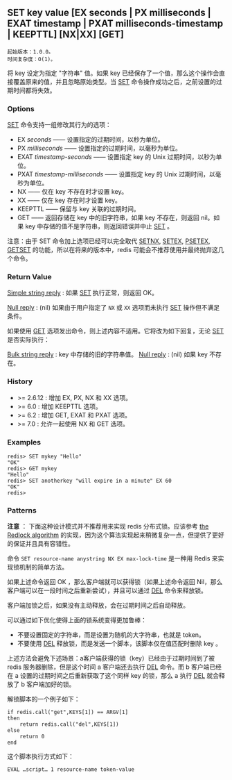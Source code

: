 ## SET key value [EX seconds | PX milliseconds | EXAT timestamp | PXAT milliseconds-timestamp | KEEPTTL] [NX|XX] [GET]

    起始版本：1.0.0。
    时间复杂度：O(1)。

将 key 设定为指定 "字符串" 值。如果 key 已经保存了一个值，那么这个操作会直接覆盖原来的值，并且忽略原始类型。当 [SET](SET.md) 命令操作成功之后，之前设置的过期时间都将失效。

### Options

 [SET](SET.md) 命令支持一组修改其行为的选项：
 - EX *seconds* —— 设置指定的过期时间，以秒为单位。
 - PX *milliseconds* —— 设置指定的过期时间，以毫秒为单位。
 - EXAT *timestamp-seconds* —— 设置指定 key 的 Unix 过期时间，以秒为单位。
 - PXAT *timestamp-milliseconds* —— 设置指定 key 的 Unix 过期时间，以毫秒为单位。
 - NX —— 仅在 key 不存在时才设置 key。
 - XX —— 仅在 key 存在时才设置 key。
 - KEEPTTL —— 保留与 key 关联的过期时间。
 - GET —— 返回存储在 key 中的旧字符串，如果 key 不存在，则返回 nil。如果 key 中存储的值不是字符串，则返回错误并中止 [SET](SET.md) 。

注意：由于 SET 命令加上选项已经可以完全取代 [SETNX](SETNX.md), [SETEX](SETEX.md), [PSETEX](PSETEX.md), [GETSET](GETSET.md) 的功能，所以在将来的版本中，redis 可能会不推荐使用并最终抛弃这几个命令。

### Return Value

[Simple string reply](../topics/protocol.md#resp-simple-strings) : 如果 [SET](SET.md) 执行正常，则返回 OK。

[Null reply](../topics/protocol.md#null-bulk-string) : (nil) 如果由于用户指定了 `NX` 或 `XX` 选项而未执行 [SET](SET.md) 操作但不满足条件。

如果使用 [GET](GET.md) 选项发出命令，则上述内容不适用。它将改为如下回复，无论 [SET](SET.md) 是否实际执行：

[Bulk string reply](../topics/protocol.md#resp-bulk-strings) : key 中存储的旧的字符串值。
[Null reply](../topics/protocol.md#null-bulk-string) : (nil) 如果 key 不存在。

### History

- &gt;= 2.6.12 : 增加 EX, PX, NX 和 XX 选项。
- &gt;= 6.0 : 增加 KEEPTTL 选项。
- &gt;= 6.2 : 增加 GET, EXAT 和 PXAT 选项。
- &gt;= 7.0 : 允许一起使用 NX 和 GET 选项。

### Examples

```
redis> SET mykey "Hello"
"OK"
redis> GET mykey
"Hello"
redis> SET anotherkey "will expire in a minute" EX 60
"OK"
redis> 
```

### Patterns

**注意** ： 下面这种设计模式并不推荐用来实现 redis 分布式锁。应该参考 [the Redlock algorithm](../topics/distlock.md) 的实现，因为这个算法实现起来稍微复杂一点，但提供了更好的保证并且具有容错性。

命令 `SET resource-name anystring NX EX max-lock-time` 是一种用 Redis 来实现锁机制的简单方法。

如果上述命令返回 OK ，那么客户端就可以获得锁（如果上述命令返回 Nil，那么客户端可以在一段时间之后重新尝试），并且可以通过 [DEL](DEL.md) 命令来释放锁。

客户端加锁之后，如果没有主动释放，会在过期时间之后自动释放。

可以通过如下优化使得上面的锁系统变得更加鲁棒：

- 不要设置固定的字符串，而是设置为随机的大字符串，也就是 token。
- 不要使用 [DEL](DEL.md) 释放锁，而是发送一个脚本，该脚本仅在值匹配时删除 key 。

上述方法会避免下述场景：a客户端获得的锁（key）已经由于过期时间到了被 redis 服务器删除，但是这个时间 a 客户端还去执行 [DEL](DEL.md) 命令。而 b 客户端已经在 a 设置的过期时间之后重新获取了这个同样 key 的锁，那么 a 执行 [DEL](DEL.md) 就会释放了 b 客户端加好的锁。

解锁脚本的一个例子如下：

```
if redis.call("get",KEYS[1]) == ARGV[1]
then
    return redis.call("del",KEYS[1])
else
    return 0
end
```

这个脚本执行方式如下：

```
EVAL …script… 1 resource-name token-value
```